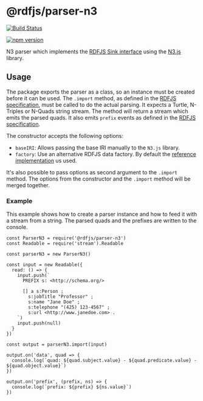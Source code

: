 # @rdfjs/parser-n3

[![Build Status](https://travis-ci.org/rdfjs/parser-n3.svg?branch=master)](https://travis-ci.org/rdfjs/parser-n3)

[![npm version](https://img.shields.io/npm/v/@rdfjs/parser-n3.svg)](https://www.npmjs.com/package/@rdfjs/parser-n3)

N3 parser which implements the [RDFJS Sink interface](http://rdf.js.org/) using the [N3.js](https://github.com/rdfjs/N3.js) library.

## Usage

The package exports the parser as a class, so an instance must be created before it can be used.
The `.import` method, as defined in the [RDFJS specification](http://rdf.js.org/#sink-interface), must be called to do the actual parsing.
It expects a Turtle, N-Triples or N-Quads string stream.
The method will return a stream which emits the parsed quads.
It also emits `prefix` events as defined in the [RDFJS specification](http://rdf.js.org/#dom-stream-prefix).

The constructor accepts the following options:

- `baseIRI`: Allows passing the base IRI manually to the `N3.js` library.
- `factory`: Use an alternative RDFJS data factory.
  By default the [reference implementation](https://github.com/rdfjs/data-model/) us used.

It's also possible to pass options as second argument to the `.import` method.
The options from the constructor and the `.import` method will be merged together.

### Example

This example shows how to create a parser instance and how to feed it with a stream from a string.
The parsed quads and the prefixes are written to the console.

```
const ParserN3 = require('@rdfjs/parser-n3')
const Readable = require('stream').Readable

const parserN3 = new ParserN3()

const input = new Readable({
  read: () => {
    input.push(`
      PREFIX s: <http://schema.org/>

      [] a s:Person ;
        s:jobTitle "Professor" ;
        s:name "Jane Doe" ;
        s:telephone "(425) 123-4567" ;
        s:url <http://www.janedoe.com> .
    `)
    input.push(null)
  }
})

const output = parserN3.import(input)

output.on('data', quad => {
  console.log(`quad: ${quad.subject.value} - ${quad.predicate.value} - ${quad.object.value}`)
})

output.on('prefix', (prefix, ns) => {
  console.log(`prefix: ${prefix} ${ns.value}`)
})
```
